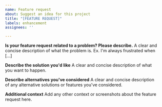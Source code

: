 ```yaml
---
name: Feature request
about: Suggest an idea for this project
title: "[FEATURE REQUEST]"
labels: enhancement
assignees: ''

---
```


<!-- WARNING : Do not post any sensitive information like your private keys -->
**Is your feature request related to a problem? Please describe.**
A clear and concise description of what the problem is. Ex. I'm always frustrated when [...]

**Describe the solution you'd like**
A clear and concise description of what you want to happen.

**Describe alternatives you've considered**
A clear and concise description of any alternative solutions or features you've considered.

**Additional context**
Add any other context or screenshots about the feature request here.
